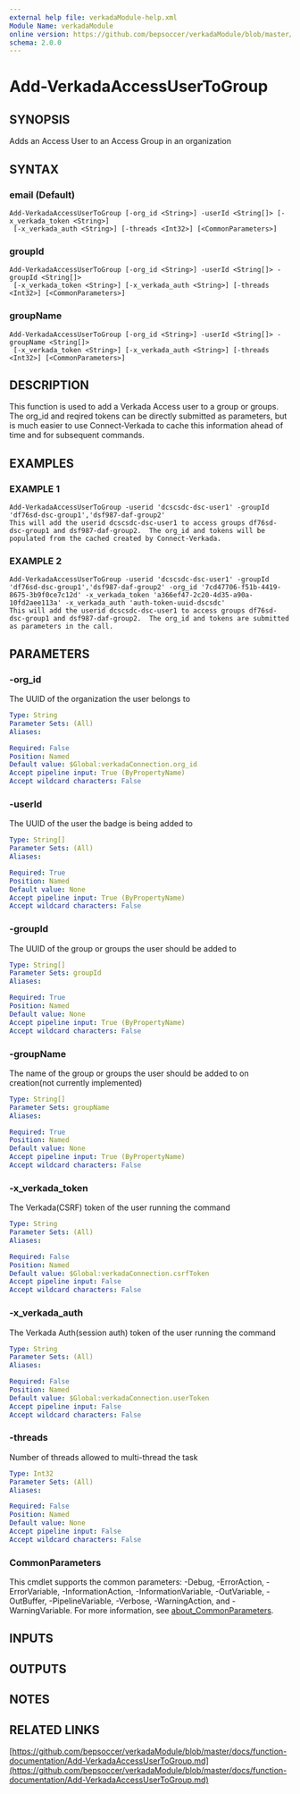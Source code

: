 ```yaml
---
external help file: verkadaModule-help.xml
Module Name: verkadaModule
online version: https://github.com/bepsoccer/verkadaModule/blob/master/docs/function-documentation/Add-VerkadaAccessUserToGroup.md
schema: 2.0.0
---
```


# Add-VerkadaAccessUserToGroup

## SYNOPSIS
Adds an Access User to an Access Group in an organization

## SYNTAX

### email (Default)
```
Add-VerkadaAccessUserToGroup [-org_id <String>] -userId <String[]> [-x_verkada_token <String>]
 [-x_verkada_auth <String>] [-threads <Int32>] [<CommonParameters>]
```

### groupId
```
Add-VerkadaAccessUserToGroup [-org_id <String>] -userId <String[]> -groupId <String[]>
 [-x_verkada_token <String>] [-x_verkada_auth <String>] [-threads <Int32>] [<CommonParameters>]
```

### groupName
```
Add-VerkadaAccessUserToGroup [-org_id <String>] -userId <String[]> -groupName <String[]>
 [-x_verkada_token <String>] [-x_verkada_auth <String>] [-threads <Int32>] [<CommonParameters>]
```

## DESCRIPTION
This function is used to add a Verkada Access user to a group or groups.
The org_id and reqired tokens can be directly submitted as parameters, but is much easier to use Connect-Verkada to cache this information ahead of time and for subsequent commands.

## EXAMPLES

### EXAMPLE 1
```
Add-VerkadaAccessUserToGroup -userid 'dcscsdc-dsc-user1' -groupId 'df76sd-dsc-group1','dsf987-daf-group2'
This will add the userid dcscsdc-dsc-user1 to access groups df76sd-dsc-group1 and dsf987-daf-group2.  The org_id and tokens will be populated from the cached created by Connect-Verkada.
```

### EXAMPLE 2
```
Add-VerkadaAccessUserToGroup -userid 'dcscsdc-dsc-user1' -groupId 'df76sd-dsc-group1','dsf987-daf-group2' -org_id '7cd47706-f51b-4419-8675-3b9f0ce7c12d' -x_verkada_token 'a366ef47-2c20-4d35-a90a-10fd2aee113a' -x_verkada_auth 'auth-token-uuid-dscsdc'
This will add the userid dcscsdc-dsc-user1 to access groups df76sd-dsc-group1 and dsf987-daf-group2.  The org_id and tokens are submitted as parameters in the call.
```

## PARAMETERS

### -org_id
The UUID of the organization the user belongs to

```yaml
Type: String
Parameter Sets: (All)
Aliases:

Required: False
Position: Named
Default value: $Global:verkadaConnection.org_id
Accept pipeline input: True (ByPropertyName)
Accept wildcard characters: False
```

### -userId
The UUID of the user the badge is being added to

```yaml
Type: String[]
Parameter Sets: (All)
Aliases:

Required: True
Position: Named
Default value: None
Accept pipeline input: True (ByPropertyName)
Accept wildcard characters: False
```

### -groupId
The UUID of the group or groups the user should be added to

```yaml
Type: String[]
Parameter Sets: groupId
Aliases:

Required: True
Position: Named
Default value: None
Accept pipeline input: True (ByPropertyName)
Accept wildcard characters: False
```

### -groupName
The name of the group or groups the user should be added to on creation(not currently implemented)

```yaml
Type: String[]
Parameter Sets: groupName
Aliases:

Required: True
Position: Named
Default value: None
Accept pipeline input: True (ByPropertyName)
Accept wildcard characters: False
```

### -x_verkada_token
The Verkada(CSRF) token of the user running the command

```yaml
Type: String
Parameter Sets: (All)
Aliases:

Required: False
Position: Named
Default value: $Global:verkadaConnection.csrfToken
Accept pipeline input: False
Accept wildcard characters: False
```

### -x_verkada_auth
The Verkada Auth(session auth) token of the user running the command

```yaml
Type: String
Parameter Sets: (All)
Aliases:

Required: False
Position: Named
Default value: $Global:verkadaConnection.userToken
Accept pipeline input: False
Accept wildcard characters: False
```

### -threads
Number of threads allowed to multi-thread the task

```yaml
Type: Int32
Parameter Sets: (All)
Aliases:

Required: False
Position: Named
Default value: None
Accept pipeline input: False
Accept wildcard characters: False
```

### CommonParameters
This cmdlet supports the common parameters: -Debug, -ErrorAction, -ErrorVariable, -InformationAction, -InformationVariable, -OutVariable, -OutBuffer, -PipelineVariable, -Verbose, -WarningAction, and -WarningVariable. For more information, see [about_CommonParameters](http://go.microsoft.com/fwlink/?LinkID=113216).

## INPUTS

## OUTPUTS

## NOTES

## RELATED LINKS

[https://github.com/bepsoccer/verkadaModule/blob/master/docs/function-documentation/Add-VerkadaAccessUserToGroup.md](https://github.com/bepsoccer/verkadaModule/blob/master/docs/function-documentation/Add-VerkadaAccessUserToGroup.md)

